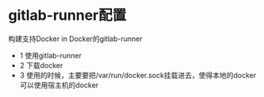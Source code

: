 # gitlab-runner配置
构建支持Docker in Docker的gitlab-runner
* 1 使用gitlab-runner
* 2 下载docker
* 3 使用的时候，主要要把/var/run/docker.sock挂载进去，使得本地的docker可以使用宿主机的docker